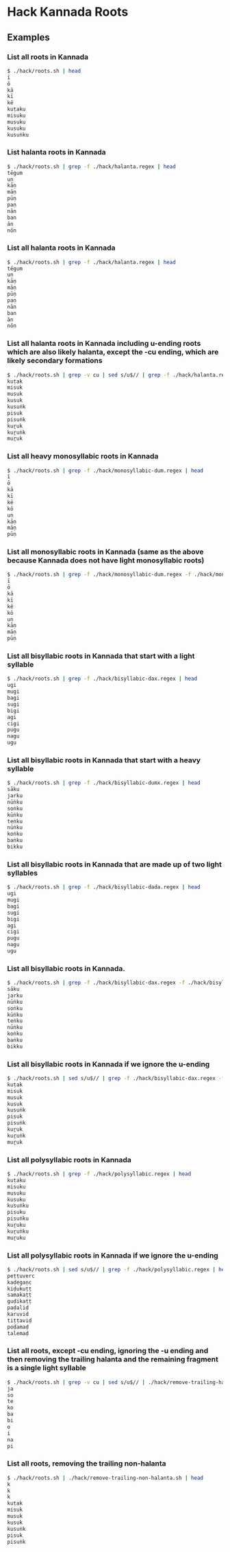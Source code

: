 # Hack Kannada Roots

## Examples

### List all roots in Kannada

```sh
$ ./hack/roots.sh | head
ī
ō
kā
kī
kē
kuṭaku
misuku
musuku
kusuku
kusuṅku
```

### List halanta roots in Kannada

```sh
$ ./hack/roots.sh | grep -f ./hack/halanta.regex | head
tēgum
uṇ
kāṇ
māṇ
pūṇ
paṇ
nān
ban
ān
nōn
```

### List all halanta roots in Kannada

```sh
$ ./hack/roots.sh | grep -f ./hack/halanta.regex | head
tēgum
uṇ
kāṇ
māṇ
pūṇ
paṇ
nān
ban
ān
nōn
```

### List all halanta roots in Kannada including u-ending roots which are also likely halanta, except the -cu ending, which are likely secondary formations

```sh
$ ./hack/roots.sh | grep -v cu | sed s/u$// | grep -f ./hack/halanta.regex | head
kuṭak
misuk
musuk
kusuk
kusuṅk
pisuk
pisuṅk
kuṟuk
kuṟuṅk
muṟuk
```

### List all heavy monosyllabic roots in Kannada

```sh
$ ./hack/roots.sh | grep -f ./hack/monosyllabic-dum.regex | head
ī
ō
kā
kī
kē
kō
uṇ
kāṇ
māṇ
pūṇ
```

### List all monosyllabic roots in Kannada (same as the above because Kannada does not have light monosyllabic roots)

```sh
$ ./hack/roots.sh | grep -f ./hack/monosyllabic-dum.regex -f ./hack/monosyllabic-da.regex | head
ī
ō
kā
kī
kē
kō
uṇ
kāṇ
māṇ
pūṇ
```

### List all bisyllabic roots in Kannada that start with a light syllable

```sh
$ ./hack/roots.sh | grep -f ./hack/bisyllabic-dax.regex | head
ugi
mugi
bagi
sugi
bigi
agi
cigi
pugu
nagu
ugu
```

### List all bisyllabic roots in Kannada that start with a heavy syllable

```sh
$ ./hack/roots.sh | grep -f ./hack/bisyllabic-dumx.regex | head
sāku
jarku
nūṅku
soṅku
kūṅku
teṅku
nūṅku
koṅku
baṅku
bikku
```

### List all bisyllabic roots in Kannada that are made up of two light syllables

```sh
$ ./hack/roots.sh | grep -f ./hack/bisyllabic-dada.regex | head
ugi
mugi
bagi
sugi
bigi
agi
cigi
pugu
nagu
ugu
```

### List all bisyllabic roots in Kannada.

```sh
$ ./hack/roots.sh | grep -f ./hack/bisyllabic-dax.regex -f ./hack/bisyllabic-dumx.regex | head
sāku
jarku
nūṅku
soṅku
kūṅku
teṅku
nūṅku
koṅku
baṅku
bikku
```

### List all bisyllabic roots in Kannada if we ignore the u-ending

```sh
$ ./hack/roots.sh | sed s/u$// | grep -f ./hack/bisyllabic-dax.regex -f ./hack/bisyllabic-dumx.regex | head
kuṭak
misuk
musuk
kusuk
kusuṅk
pisuk
pisuṅk
kuṟuk
kuṟuṅk
muṟuk
```

### List all polysyllabic roots in Kannada

```sh
$ ./hack/roots.sh | grep -f ./hack/polysyllabic.regex | head
kuṭaku
misuku
musuku
kusuku
kusuṅku
pisuku
pisuṅku
kuṟuku
kuṟuṅku
muṟuku
```

### List all polysyllabic roots in Kannada if we ignore the u-ending

```sh
$ ./hack/roots.sh | sed s/u$// | grep -f ./hack/polysyllabic.regex | head
peṭṭuverc
kaḍegaṇc
kiḍukuṭṭ
samakaṭṭ
guḍikaṭṭ
paḍaliḍ
karuvid
tiṭṭaviḍ
poḍamaḍ
talemaḍ
```

### List all roots, except -cu ending, ignoring the -u ending and then removing the trailing halanta and the remaining fragment is a single light syllable

```sh
$ ./hack/roots.sh | grep -v cu | sed s/u$// | ./hack/remove-trailing-halanta.sh | grep -f ./hack/monosyllabic-da.regex | head
ja
so
te
ko
ba
bi
o
i
na
pi
```

### List all roots, removing the trailing non-halanta

```sh
$ ./hack/roots.sh | ./hack/remove-trailing-non-halanta.sh | head
k
k
k
kuṭak
misuk
musuk
kusuk
kusuṅk
pisuk
pisuṅk
```
